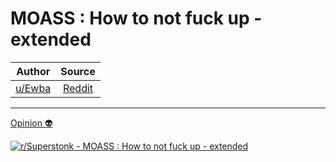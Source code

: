 MOASS : How to not fuck up - extended
=====================================

| Author       | Source       | 
| :-------------: |:-------------:|
|  [u/Ewba](https://www.reddit.com/user/Ewba/) | [Reddit](https://www.reddit.com/r/Superstonk/comments/mtgx6a/moass_how_to_not_fuck_up_extended/) | 

---

[Opinion 👽](https://www.reddit.com/r/Superstonk/search?q=flair_name%3A%22Opinion%20%F0%9F%91%BD%22&restrict_sr=1)

[![r/Superstonk - MOASS : How to not fuck up - extended](https://i.redd.it/fc8tacfjsyt61.jpg)](https://i.redd.it/fc8tacfjsyt61.jpg)
